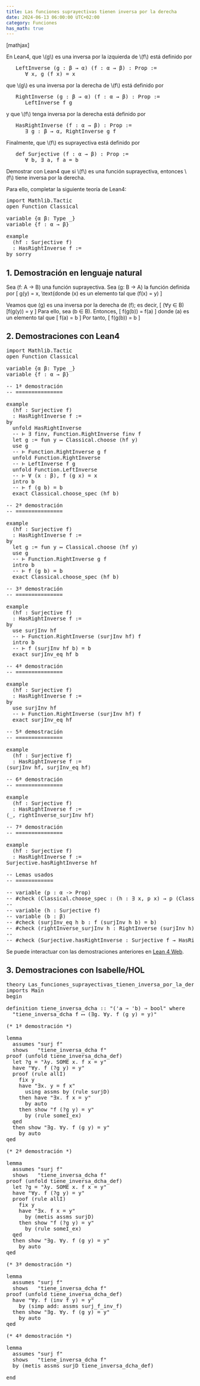 ```yaml
---
title: Las funciones suprayectivas tienen inversa por la derecha
date: 2024-06-13 06:00:00 UTC+02:00
category: Funciones
has_math: true
---
```


[mathjax]

En Lean4, que \\(g\\) es una inversa por la izquierda de \\(f\\) está definido por
<pre lang="lean">
   LeftInverse (g : β → α) (f : α → β) : Prop :=
      ∀ x, g (f x) = x
</pre>
que \\(g\\) es una inversa por la derecha de \\(f\\) está definido por
<pre lang="lean">
   RightInverse (g : β → α) (f : α → β) : Prop :=
      LeftInverse f g
</pre>
y que \\(f\\) tenga inversa por la derecha está definido por
<pre lang="lean">
   HasRightInverse (f : α → β) : Prop :=
      ∃ g : β → α, RightInverse g f
</pre>
Finalmente, que \\(f\\) es suprayectiva está definido por
<pre lang="lean">
   def Surjective (f : α → β) : Prop :=
      ∀ b, ∃ a, f a = b
</pre>

Demostrar con Lean4 que si \\(f\\) es una función suprayectiva, entonces \\(f\\) tiene inversa por la derecha.

Para ello, completar la siguiente teoría de Lean4:

<pre lang="lean">
import Mathlib.Tactic
open Function Classical

variable {α β: Type _}
variable {f : α → β}

example
  (hf : Surjective f)
  : HasRightInverse f :=
by sorry
</pre>
<!--more-->

<h2>1. Demostración en lenguaje natural</h2>

Sea \(f: A → B\) una función suprayectiva. Sea \(g: B → A\) la función definida por
\[ g(y) = x, \text{donde \(x\) es un elemento tal que \(f(x) = y\) \]

Veamos que \(g\) es una inversa por la derecha de \(f\); es decir,
\[ (∀y ∈ B)[f(g(y)) = y \]
Para ello, sea \(b ∈ B\). Entonces,
\[ f(g(b)) = f(a) \]
donde \(a\) es un elemento tal que
\[ f(a) = b \]
Por tanto,
\[ f(g(b)) = b \]

<h2>2. Demostraciones con Lean4</h2>

<pre lang="lean">
import Mathlib.Tactic
open Function Classical

variable {α β: Type _}
variable {f : α → β}

-- 1ª demostración
-- ===============

example
  (hf : Surjective f)
  : HasRightInverse f :=
by
  unfold HasRightInverse
  -- ⊢ ∃ finv, Function.RightInverse finv f
  let g := fun y ↦ Classical.choose (hf y)
  use g
  -- ⊢ Function.RightInverse g f
  unfold Function.RightInverse
  -- ⊢ LeftInverse f g
  unfold Function.LeftInverse
  -- ⊢ ∀ (x : β), f (g x) = x
  intro b
  -- ⊢ f (g b) = b
  exact Classical.choose_spec (hf b)

-- 2ª demostración
-- ===============

example
  (hf : Surjective f)
  : HasRightInverse f :=
by
  let g := fun y ↦ Classical.choose (hf y)
  use g
  -- ⊢ Function.RightInverse g f
  intro b
  -- ⊢ f (g b) = b
  exact Classical.choose_spec (hf b)

-- 3ª demostración
-- ===============

example
  (hf : Surjective f)
  : HasRightInverse f :=
by
  use surjInv hf
  -- ⊢ Function.RightInverse (surjInv hf) f
  intro b
  -- ⊢ f (surjInv hf b) = b
  exact surjInv_eq hf b

-- 4ª demostración
-- ===============

example
  (hf : Surjective f)
  : HasRightInverse f :=
by
  use surjInv hf
  -- ⊢ Function.RightInverse (surjInv hf) f
  exact surjInv_eq hf

-- 5ª demostración
-- ===============

example
  (hf : Surjective f)
  : HasRightInverse f :=
⟨surjInv hf, surjInv_eq hf⟩

-- 6ª demostración
-- ===============

example
  (hf : Surjective f)
  : HasRightInverse f :=
⟨_, rightInverse_surjInv hf⟩

-- 7ª demostración
-- ===============

example
  (hf : Surjective f)
  : HasRightInverse f :=
Surjective.hasRightInverse hf

-- Lemas usados
-- ============

-- variable (p : α -> Prop)
-- #check (Classical.choose_spec : (h : ∃ x, p x) → p (Classical.choose h))
--
-- variable (h : Surjective f)
-- variable (b : β)
-- #check (surjInv_eq h b : f (surjInv h b) = b)
-- #check (rightInverse_surjInv h : RightInverse (surjInv h) f)
--
-- #check (Surjective.hasRightInverse : Surjective f → HasRightInverse f)
</pre>

Se puede interactuar con las demostraciones anteriores en [Lean 4 Web](https://live.lean-lang.org/#url=https://raw.githubusercontent.com/jaalonso/Calculemus2/main/src/Las_funciones_suprayectivas_tienen_inversa_por_la_derecha.lean).

<h2>3. Demostraciones con Isabelle/HOL</h2>

<pre lang="isar">
theory Las_funciones_suprayectivas_tienen_inversa_por_la_derecha
imports Main
begin

definition tiene_inversa_dcha :: "('a ⇒ 'b) ⇒ bool" where
  "tiene_inversa_dcha f ⟷ (∃g. ∀y. f (g y) = y)"

(* 1ª demostración *)

lemma
  assumes "surj f"
  shows   "tiene_inversa_dcha f"
proof (unfold tiene_inversa_dcha_def)
  let ?g = "λy. SOME x. f x = y"
  have "∀y. f (?g y) = y"
  proof (rule allI)
    fix y
    have "∃x. y = f x"
      using assms by (rule surjD)
    then have "∃x. f x = y"
      by auto
    then show "f (?g y) = y"
      by (rule someI_ex)
  qed
  then show "∃g. ∀y. f (g y) = y"
    by auto
qed

(* 2ª demostración *)

lemma
  assumes "surj f"
  shows   "tiene_inversa_dcha f"
proof (unfold tiene_inversa_dcha_def)
  let ?g = "λy. SOME x. f x = y"
  have "∀y. f (?g y) = y"
  proof (rule allI)
    fix y
    have "∃x. f x = y"
      by (metis assms surjD)
    then show "f (?g y) = y"
      by (rule someI_ex)
  qed
  then show "∃g. ∀y. f (g y) = y"
    by auto
qed

(* 3ª demostración *)

lemma
  assumes "surj f"
  shows   "tiene_inversa_dcha f"
proof (unfold tiene_inversa_dcha_def)
  have "∀y. f (inv f y) = y"
    by (simp add: assms surj_f_inv_f)
  then show "∃g. ∀y. f (g y) = y"
    by auto
qed

(* 4ª demostración *)

lemma
  assumes "surj f"
  shows   "tiene_inversa_dcha f"
  by (metis assms surjD tiene_inversa_dcha_def)

end
</pre>
